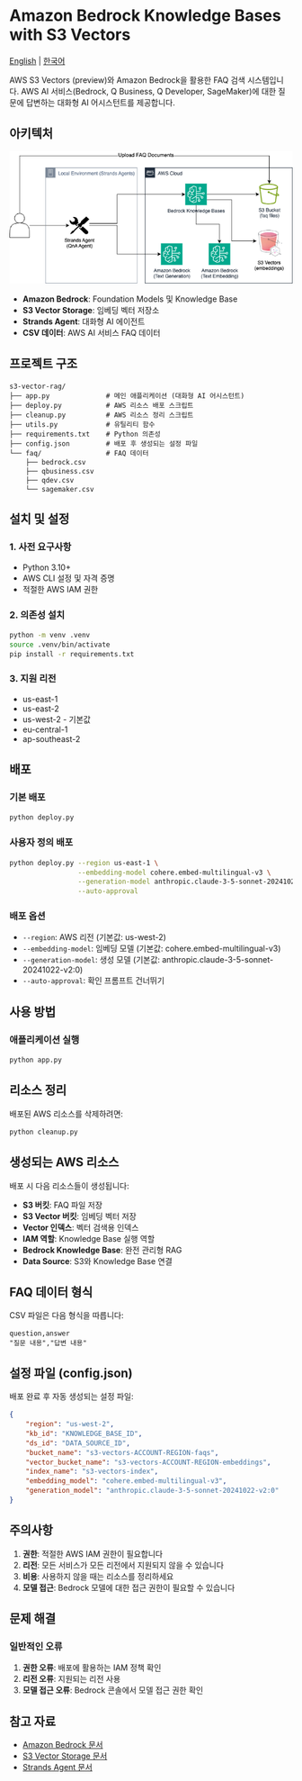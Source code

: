 # Amazon Bedrock Knowledge Bases with S3 Vectors

[English](README.md) | [한국어](README.ko.md)

AWS S3 Vectors (preview)와 Amazon Bedrock을 활용한 FAQ 검색 시스템입니다. AWS AI 서비스(Bedrock, Q Business, Q Developer, SageMaker)에 대한 질문에 답변하는 대화형 AI 어시스턴트를 제공합니다.

## 아키텍처

![architecture](./architecture.png)

- **Amazon Bedrock**: Foundation Models 및 Knowledge Base
- **S3 Vector Storage**: 임베딩 벡터 저장소
- **Strands Agent**: 대화형 AI 에이전트
- **CSV 데이터**: AWS AI 서비스 FAQ 데이터

## 프로젝트 구조

```
s3-vector-rag/
├── app.py              # 메인 애플리케이션 (대화형 AI 어시스턴트)
├── deploy.py           # AWS 리소스 배포 스크립트
├── cleanup.py          # AWS 리소스 정리 스크립트
├── utils.py            # 유틸리티 함수
├── requirements.txt    # Python 의존성
├── config.json         # 배포 후 생성되는 설정 파일
└── faq/                # FAQ 데이터
    ├── bedrock.csv
    ├── qbusiness.csv
    ├── qdev.csv
    └── sagemaker.csv
```

## 설치 및 설정

### 1. 사전 요구사항

- Python 3.10+
- AWS CLI 설정 및 자격 증명
- 적절한 AWS IAM 권한

### 2. 의존성 설치

```bash
python -m venv .venv
source .venv/bin/activate
pip install -r requirements.txt
```

### 3. 지원 리전

- us-east-1 
- us-east-2 
- us-west-2 - 기본값
- eu-central-1 
- ap-southeast-2 

## 배포

### 기본 배포

```bash
python deploy.py
```

### 사용자 정의 배포

```bash
python deploy.py --region us-east-1 \
                 --embedding-model cohere.embed-multilingual-v3 \
                 --generation-model anthropic.claude-3-5-sonnet-20241022-v2:0 \
                 --auto-approval
```

### 배포 옵션

- `--region`: AWS 리전 (기본값: us-west-2)
- `--embedding-model`: 임베딩 모델 (기본값: cohere.embed-multilingual-v3)
- `--generation-model`: 생성 모델 (기본값: anthropic.claude-3-5-sonnet-20241022-v2:0)
- `--auto-approval`: 확인 프롬프트 건너뛰기

## 사용 방법

### 애플리케이션 실행

```bash
python app.py
```

## 리소스 정리

배포된 AWS 리소스를 삭제하려면:

```bash
python cleanup.py
```

## 생성되는 AWS 리소스

배포 시 다음 리소스들이 생성됩니다:

- **S3 버킷**: FAQ 파일 저장
- **S3 Vector 버킷**: 임베딩 벡터 저장
- **Vector 인덱스**: 벡터 검색용 인덱스
- **IAM 역할**: Knowledge Base 실행 역할
- **Bedrock Knowledge Base**: 완전 관리형 RAG
- **Data Source**: S3와 Knowledge Base 연결

## FAQ 데이터 형식

CSV 파일은 다음 형식을 따릅니다:

```csv
question,answer
"질문 내용","답변 내용"
```

## 설정 파일 (config.json)

배포 완료 후 자동 생성되는 설정 파일:

```json
{
    "region": "us-west-2",
    "kb_id": "KNOWLEDGE_BASE_ID",
    "ds_id": "DATA_SOURCE_ID",
    "bucket_name": "s3-vectors-ACCOUNT-REGION-faqs",
    "vector_bucket_name": "s3-vectors-ACCOUNT-REGION-embeddings",
    "index_name": "s3-vectors-index",
    "embedding_model": "cohere.embed-multilingual-v3",
    "generation_model": "anthropic.claude-3-5-sonnet-20241022-v2:0"
}
```

## 주의사항

1. **권한**: 적절한 AWS IAM 권한이 필요합니다
2. **리전**: 모든 서비스가 모든 리전에서 지원되지 않을 수 있습니다
3. **비용**: 사용하지 않을 때는 리소스를 정리하세요
4. **모델 접근**: Bedrock 모델에 대한 접근 권한이 필요할 수 있습니다

##  문제 해결

### 일반적인 오류

1. **권한 오류**: 배포에 활용하는 IAM 정책 확인
2. **리전 오류**: 지원되는 리전 사용
3. **모델 접근 오류**: Bedrock 콘솔에서 모델 접근 권한 확인

## 참고 자료

- [Amazon Bedrock 문서](https://aws.amazon.com/bedrock/)
- [S3 Vector Storage 문서](https://aws.amazon.com/s3/features/vectors/)
- [Strands Agent 문서](https://strandsagents.com/latest/)